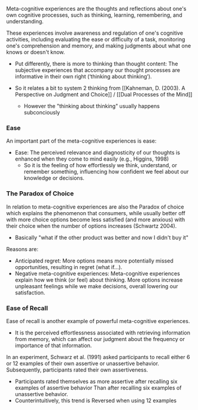 Meta-cognitive experiences are the thoughts and reflections about one's own cognitive processes, such as thinking, learning, remembering, and understanding. 

These experiences involve awareness and regulation of one's cognitive activities, including evaluating the ease or difficulty of a task, monitoring one's comprehension and memory, and making judgments about what one knows or doesn't know.
- Put differently, there is more to thinking than thought content: The subjective experiences that accompany our thought processes are informative in their own right (‘thinking about thinking’).

- So it relates a bit to system 2 thinking from [[Kahneman, D. (2003). A Perspective on Judgment and Choice]] / [[Dual Processes of the Mind]]
	- However the "thinking about thinking" usually happens subconciously

### Ease
An important part of the meta-cognitive experiences is ease:
- Ease: The perceived relevance and diagnosticity of our thoughts is enhanced when they come to mind easily (e.g., Higgins, 1998)
	- So it is the feeling of how effortlessly we think, understand, or remember something, influencing how confident we feel about our knowledge or decisions.


### The Paradox of Choice
In relation to meta-cognitive experiences are also the Paradox of choice which explains the phenomenon that consumers, while usually better off with more choice options become less satisfied (and more anxious) with their choice when the number of options increases (Schwartz 2004). 
- Basically "what if the other product was better and now I didn't buy it"

Reasons are:  
- Anticipated regret: More options means more potentially missed opportunities, resulting in regret (what if...).  
- Negative meta-cognitive experiences: Meta-cognitive experiences explain how we think (or feel) about thinking. More options increase unpleasant feelings while we make decisions, overall lowering our satisfaction.


### Ease of Recall
Ease of recall is another example of powerful meta-cognitive experiences.
- It is the perceived effortlessness associated with retrieving information from memory, which can affect our judgment about the frequency or importance of that information.

In an experiment, Schwarz et al. (1991) asked participants to recall either 6 or 12 examples of their own assertive or unassertive behavior. Subsequently, participants rated their own assertiveness.  
- Participants rated themselves as more assertive after recalling six examples of assertive behavior Than after recalling six examples of unassertive behavior.  
- Counterintuitively, this trend is Reversed when using 12 examples

